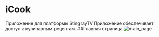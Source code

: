 # iCook
Приложение для платформы StingrayTV
Приложение обеспечивает доступ к кулинарным рецептам.
##Главная страница
![main_page]("http://icookserver.000webhostapp.com/screenshots/main.png")
